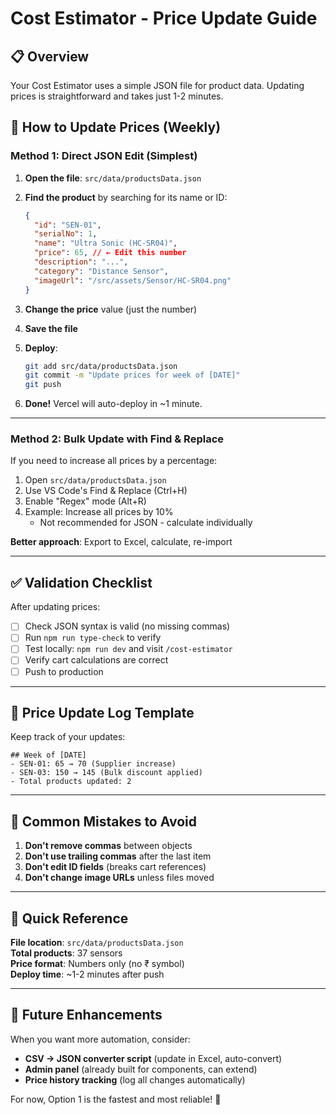 # Cost Estimator - Price Update Guide

## 📋 Overview

Your Cost Estimator uses a simple JSON file for product data. Updating prices is straightforward and takes just 1-2 minutes.

## 🔄 How to Update Prices (Weekly)

### Method 1: Direct JSON Edit (Simplest)

1. **Open the file**: `src/data/productsData.json`

2. **Find the product** by searching for its name or ID:

   ```json
   {
     "id": "SEN-01",
     "serialNo": 1,
     "name": "Ultra Sonic (HC-SR04)",
     "price": 65, // ← Edit this number
     "description": "...",
     "category": "Distance Sensor",
     "imageUrl": "/src/assets/Sensor/HC-SR04.png"
   }
   ```

3. **Change the price** value (just the number)

4. **Save the file**

5. **Deploy**:

   ```bash
   git add src/data/productsData.json
   git commit -m "Update prices for week of [DATE]"
   git push
   ```

6. **Done!** Vercel will auto-deploy in ~1 minute.

---

### Method 2: Bulk Update with Find & Replace

If you need to increase all prices by a percentage:

1. Open `src/data/productsData.json`
2. Use VS Code's Find & Replace (Ctrl+H)
3. Enable "Regex" mode (Alt+R)
4. Example: Increase all prices by 10%
   - Not recommended for JSON - calculate individually

**Better approach**: Export to Excel, calculate, re-import

---

## ✅ Validation Checklist

After updating prices:

- [ ] Check JSON syntax is valid (no missing commas)
- [ ] Run `npm run type-check` to verify
- [ ] Test locally: `npm run dev` and visit `/cost-estimator`
- [ ] Verify cart calculations are correct
- [ ] Push to production

---

## 📝 Price Update Log Template

Keep track of your updates:

```
## Week of [DATE]
- SEN-01: 65 → 70 (Supplier increase)
- SEN-03: 150 → 145 (Bulk discount applied)
- Total products updated: 2
```

---

## 🚨 Common Mistakes to Avoid

1. **Don't remove commas** between objects
2. **Don't use trailing commas** after the last item
3. **Don't edit ID fields** (breaks cart references)
4. **Don't change image URLs** unless files moved

---

## 🎯 Quick Reference

**File location**: `src/data/productsData.json`  
**Total products**: 37 sensors  
**Price format**: Numbers only (no ₹ symbol)  
**Deploy time**: ~1-2 minutes after push

---

## 🔮 Future Enhancements

When you want more automation, consider:

- **CSV → JSON converter script** (update in Excel, auto-convert)
- **Admin panel** (already built for components, can extend)
- **Price history tracking** (log all changes automatically)

For now, Option 1 is the fastest and most reliable! 🚀
